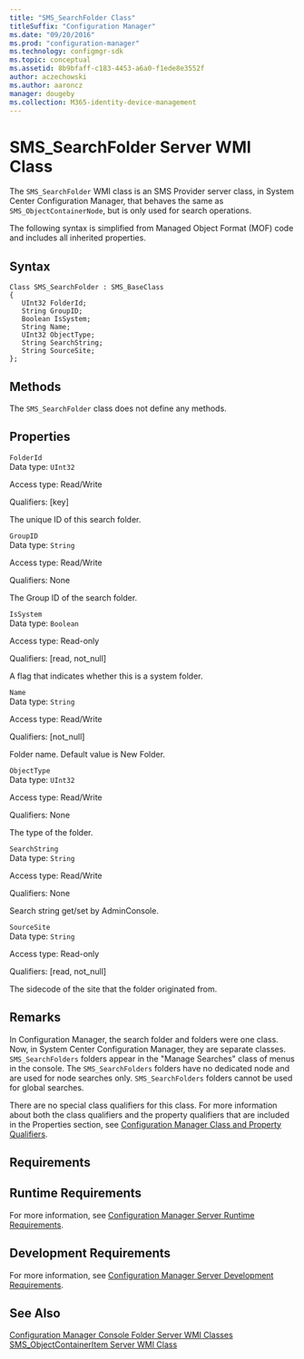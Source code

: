 ```yaml
---
title: "SMS_SearchFolder Class"
titleSuffix: "Configuration Manager"
ms.date: "09/20/2016"
ms.prod: "configuration-manager"
ms.technology: configmgr-sdk
ms.topic: conceptual
ms.assetid: 8b9bfaff-c183-4453-a6a0-f1ede8e3552f
author: aczechowski
ms.author: aaroncz
manager: dougeby
ms.collection: M365-identity-device-management
---
```

# SMS_SearchFolder Server WMI Class
The `SMS_SearchFolder` WMI class is an SMS Provider server class, in System Center Configuration Manager, that behaves the same as `SMS_ObjectContainerNode`, but is only used for search operations.  

 The following syntax is simplified from Managed Object Format (MOF) code and includes all inherited properties.  

## Syntax  

```  
Class SMS_SearchFolder : SMS_BaseClass  
{  
   UInt32 FolderId;  
   String GroupID;   
   Boolean IsSystem;  
   String Name;  
   UInt32 ObjectType;   
   String SearchString;   
   String SourceSite;  
};  
```  

## Methods  
 The `SMS_SearchFolder` class does not define any methods.  

## Properties  
 `FolderId`  
 Data type: `UInt32`  

 Access type: Read/Write  

 Qualifiers: [key]  

 The unique ID of this search folder.  

 `GroupID`  
 Data type: `String`  

 Access type: Read/Write  

 Qualifiers: None  

 The Group ID of the search folder.  

 `IsSystem`  
 Data type: `Boolean`  

 Access type: Read-only  

 Qualifiers: [read, not_null]  

 A flag that indicates whether this is a system folder.  

 `Name`  
 Data type: `String`  

 Access type: Read/Write  

 Qualifiers: [not_null]  

 Folder name. Default value is New Folder.  

 `ObjectType`  
 Data type: `UInt32`  

 Access type: Read/Write  

 Qualifiers: None  

 The type of the folder.  

 `SearchString`  
 Data type: `String`  

 Access type: Read/Write  

 Qualifiers: None  

 Search string get/set by AdminConsole.  

 `SourceSite`  
 Data type: `String`  

 Access type: Read-only  

 Qualifiers: [read, not_null]  

 The sidecode of the site that the folder originated from.  

## Remarks  
 In Configuration Manager, the search folder and folders were one class.  Now, in System Center Configuration Manager, they are separate classes.  `SMS_SearchFolders` folders appear in the "Manage Searches" class of menus in the console.  The `SMS_SearchFolders` folders have no dedicated node and are used for node searches only.  `SMS_SearchFolders` folders cannot be used for global searches.  

 There are no special class qualifiers for this class. For more information about both the class qualifiers and the property qualifiers that are included in the Properties section, see [Configuration Manager Class and Property Qualifiers](../../../../../develop/reference/misc/class-and-property-qualifiers.md).  

## Requirements  

## Runtime Requirements  
 For more information, see [Configuration Manager Server Runtime Requirements](../../../../../develop/core/reqs/server-runtime-requirements.md).  

## Development Requirements  
 For more information, see [Configuration Manager Server Development Requirements](../../../../../develop/core/reqs/server-development-requirements.md).  

## See Also  
 [Configuration Manager Console Folder Server WMI Classes](../../../../../develop/reference/core/servers/console/console-folder-server-wmi-classes.md)   
 [SMS_ObjectContainerItem Server WMI Class](../../../../../develop/reference/core/servers/console/sms_objectcontaineritem-server-wmi-class.md)
